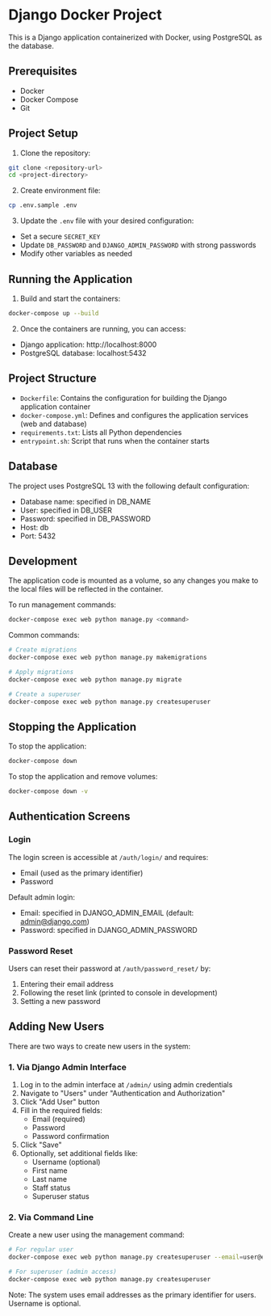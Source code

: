 # Django Docker Project

This is a Django application containerized with Docker, using PostgreSQL as the database.

## Prerequisites

- Docker
- Docker Compose
- Git

## Project Setup

1. Clone the repository:
```bash
git clone <repository-url>
cd <project-directory>
```

2. Create environment file:
```bash
cp .env.sample .env
```

3. Update the `.env` file with your desired configuration:
- Set a secure `SECRET_KEY`
- Update `DB_PASSWORD` and `DJANGO_ADMIN_PASSWORD` with strong passwords
- Modify other variables as needed

## Running the Application

1. Build and start the containers:
```bash
docker-compose up --build
```

2. Once the containers are running, you can access:
- Django application: http://localhost:8000
- PostgreSQL database: localhost:5432

## Project Structure

- `Dockerfile`: Contains the configuration for building the Django application container
- `docker-compose.yml`: Defines and configures the application services (web and database)
- `requirements.txt`: Lists all Python dependencies
- `entrypoint.sh`: Script that runs when the container starts

## Database

The project uses PostgreSQL 13 with the following default configuration:
- Database name: specified in DB_NAME
- User: specified in DB_USER
- Password: specified in DB_PASSWORD
- Host: db
- Port: 5432

## Development

The application code is mounted as a volume, so any changes you make to the local files will be reflected in the container.

To run management commands:
```bash
docker-compose exec web python manage.py <command>
```

Common commands:
```bash
# Create migrations
docker-compose exec web python manage.py makemigrations

# Apply migrations
docker-compose exec web python manage.py migrate

# Create a superuser
docker-compose exec web python manage.py createsuperuser
```

## Stopping the Application

To stop the application:
```bash
docker-compose down
```

To stop the application and remove volumes:
```bash
docker-compose down -v
```

## Authentication Screens

### Login
The login screen is accessible at `/auth/login/` and requires:
- Email (used as the primary identifier)
- Password

Default admin login:
- Email: specified in DJANGO_ADMIN_EMAIL (default: admin@django.com)
- Password: specified in DJANGO_ADMIN_PASSWORD

### Password Reset
Users can reset their password at `/auth/password_reset/` by:
1. Entering their email address
2. Following the reset link (printed to console in development)
3. Setting a new password

## Adding New Users

There are two ways to create new users in the system:

### 1. Via Django Admin Interface
1. Log in to the admin interface at `/admin/` using admin credentials
2. Navigate to "Users" under "Authentication and Authorization"
3. Click "Add User" button
4. Fill in the required fields:
   - Email (required)
   - Password
   - Password confirmation
5. Click "Save"
6. Optionally, set additional fields like:
   - Username (optional)
   - First name
   - Last name
   - Staff status
   - Superuser status

### 2. Via Command Line
Create a new user using the management command:
```bash
# For regular user
docker-compose exec web python manage.py createsuperuser --email=user@example.com

# For superuser (admin access)
docker-compose exec web python manage.py createsuperuser
```

Note: The system uses email addresses as the primary identifier for users. Username is optional. 